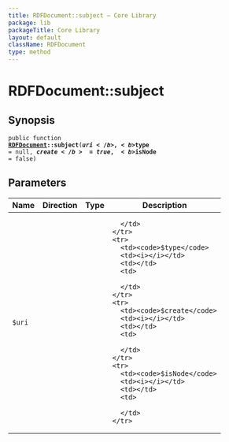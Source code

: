 ```yaml
---
title: RDFDocument::subject — Core Library
package: lib
packageTitle: Core Library
layout: default
className: RDFDocument
type: method
---
```


# RDFDocument::subject

## Synopsis

<code>public function <b><a href="RDFDocument">RDFDocument</a>::subject</b>(<b>$uri</b>, <b>$type</b> = null, <b>$create</b> = true, <b>$isNode</b> = false)</code>

## Parameters

<table>
  <thead>
    <tr>
      <th>Name</th>
      <th>Direction</th>
      <th>Type</th>
      <th>Description</th>
    </tr>
  </thead>
  <tbody>
    <tr>
      <td><code>$uri</code>
      <td><i></i></td>
      <td></td>
      <td>

      </td>
    </tr>
    <tr>
      <td><code>$type</code>
      <td><i></i></td>
      <td></td>
      <td>

      </td>
    </tr>
    <tr>
      <td><code>$create</code>
      <td><i></i></td>
      <td></td>
      <td>

      </td>
    </tr>
    <tr>
      <td><code>$isNode</code>
      <td><i></i></td>
      <td></td>
      <td>

      </td>
    </tr>
  </tbody>
</table>

